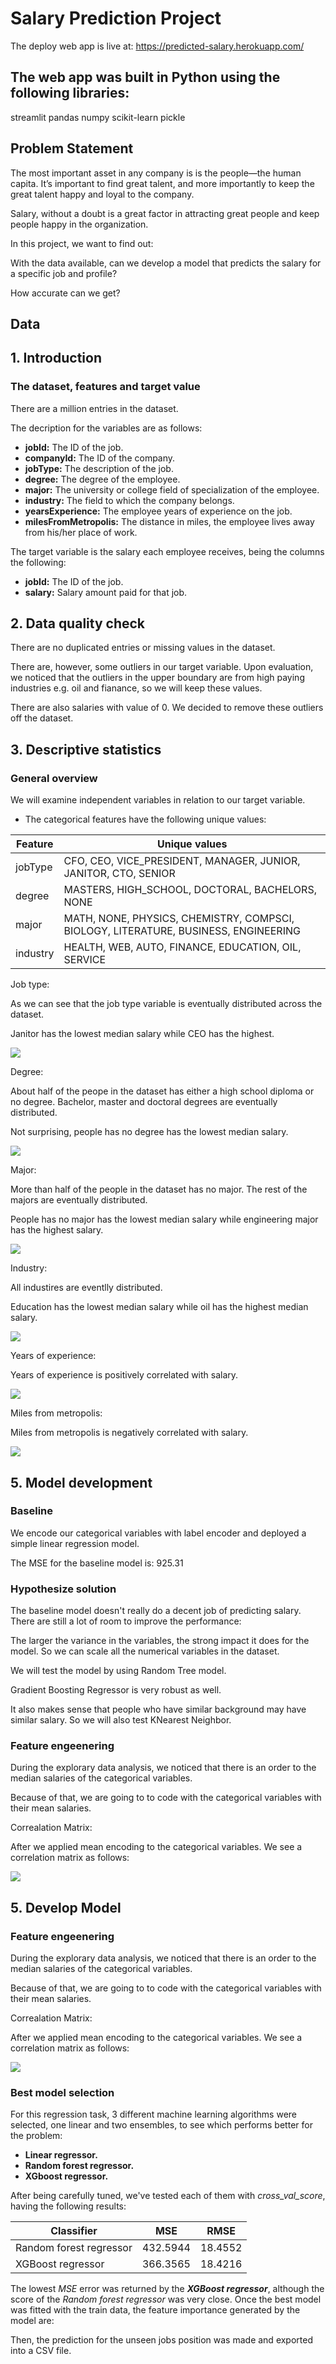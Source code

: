 # Salary Prediction Project

The deploy web app is live at: https://predicted-salary.herokuapp.com/

## The web app was built in Python using the following libraries:

streamlit
pandas
numpy
scikit-learn
pickle

## Problem Statement

The most important asset in any company is is the people—the human capita. It’s important to find great talent, and more importantly to keep the great talent happy and loyal to the company.

Salary, without a doubt is a great factor in attracting great people and keep people happy in the organization.

In this project, we want to find out:

With the data available, can we develop a model that predicts the salary for a specific job and profile?

How accurate can we get?


## Data


## 1. Introduction


### The dataset, features and target value

There are a million entries in the dataset.

The decription for the variables are as follows:

* **jobId:** The ID of the job.
* **companyId:** The ID of the company.
* **jobType:** The description of the job.
* **degree:** The degree of the employee.
* **major:** The university or college field of specialization of the employee.
* **industry:** The field to which the company belongs.
* **yearsExperience:** The employee years of experience on the job.
* **milesFromMetropolis:** The distance in miles, the employee lives away from his/her place of work.

The target variable is the salary each employee receives, being the columns the following:

* **jobId:** The ID of the job.
* **salary:** Salary amount paid for that job.


## 2. Data quality check

There are no duplicated entries or missing values in the dataset.

There are, however, some outliers in our target variable. Upon evaluation, we noticed that the outliers in the upper boundary are from high paying industries e.g. oil and fianance, so we will keep these values.

There are also salaries with value of 0. We decided to remove these outliers off the dataset.


## 3. Descriptive statistics

### General overview

We will examine independent variables in relation to our target variable.

* The categorical features have the following unique values:


Feature | Unique values | 
--- | --- 
jobType | CFO, CEO, VICE_PRESIDENT, MANAGER, JUNIOR, JANITOR, CTO, SENIOR
degree | MASTERS, HIGH_SCHOOL, DOCTORAL, BACHELORS, NONE
major | MATH, NONE, PHYSICS, CHEMISTRY, COMPSCI, BIOLOGY, LITERATURE, BUSINESS, ENGINEERING
industry | HEALTH, WEB, AUTO, FINANCE, EDUCATION, OIL, SERVICE

Job type:

As we can see that the job type variable is eventually distributed across the dataset. 

Janitor has the lowest median salary while CEO has the highest. 

![](https://i.imgur.com/Ke07Z4r.png)

Degree:

About half of the peope in the dataset has either a high school diploma or no degree. Bachelor, master and doctoral degrees are eventually distributed. 

Not surprising, people has no degree has the lowest median salary.

![](https://i.imgur.com/9B0y1TA.png)

Major:

More than half of the people in the dataset has no major. The rest of the majors are eventually distributed.

People has no major has the lowest median salary while engineering major has the highest salary.

![](https://i.imgur.com/LfasZvS.png)

Industry:

All industires are eventlly distributed.

Education has the lowest median salary while oil has the highest median salary.

![](https://i.imgur.com/jq6152X.png)

Years of experience:

Years of experience is positively correlated with salary.

![](https://i.imgur.com/PoelEn4.png)

Miles from metropolis:

Miles from metropolis is negatively correlated with salary.

![](https://i.imgur.com/lgwIsFD.png)


## 5. Model development

### Baseline

We encode our categorical variables with label encoder and deployed a simple linear regression model.

The MSE for the baseline model is: 925.31


### Hypothesize solution 

The baseline model doesn't really do a decent job of predicting salary. There are still a lot of room to improve the performance:

The larger the variance in the variables, the strong impact it does for the model. So we can scale all the numerical variables in the dataset.

We will test the model by using Random Tree model.

Gradient Boosting Regressor is very robust as well.

It also makes sense that people who have similar background may have similar salary. So we will also test KNearest Neighbor.

### Feature engeenering

During the explorary data analysis, we noticed that there is an order to the median salaries of the categorical variables. 

Because of that, we are going to to code with the categorical variables with their mean salaries.

Correalation Matrix:

After we applied mean encoding to the categorical variables. We see a correlation matrix as follows:

![](https://i.imgur.com/jXhSSZo.png)


## 5. Develop Model


### Feature engeenering

During the explorary data analysis, we noticed that there is an order to the median salaries of the categorical variables. 

Because of that, we are going to to code with the categorical variables with their mean salaries.

Correalation Matrix:

After we applied mean encoding to the categorical variables. We see a correlation matrix as follows:

![](https://i.imgur.com/jXhSSZo.png)


### Best model selection

For this regression task, 3 different machine learning algorithms were selected, one linear and two ensembles, to see which performs better for the problem:

* **Linear regressor.**
* **Random forest regressor.**
* **XGboost regressor.**

After being carefully tuned, we've tested each of them with *cross_val_score*, having the following results:

Classifier | MSE | RMSE 
--- | --- | --- 
Random forest regressor | 432.5944 | 18.4552
XGBoost regressor | 366.3565 | 18.4216

The lowest *MSE* error was returned by the _**XGBoost regressor**_, although the score of the *Random forest regressor* was very close. Once the best model was fitted with the train data, the feature importance generated by the model are:


Then, the prediction for the unseen jobs position was made and exported into a CSV file.
